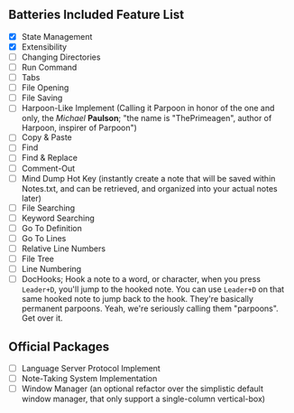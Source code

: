 ## Batteries Included Feature List
 - [X] State Management
 - [X] Extensibility
 - [ ] Changing Directories
 - [ ] Run Command
 - [ ] Tabs
 - [ ] File Opening
 - [ ] File Saving
 - [ ] Harpoon-Like Implement (Calling it Parpoon in honor of the one and only, the *Michael* **Paulson**; "the name is "ThePrimeagen", author of Harpoon, inspirer of Parpoon")
 - [ ] Copy & Paste
 - [ ] Find
 - [ ] Find & Replace
 - [ ] Comment-Out
 - [ ] Mind Dump Hot Key (instantly create a note that will be saved within Notes.txt, and can be retrieved, and organized into your actual notes later)
 - [ ] File Searching
 - [ ] Keyword Searching
 - [ ] Go To Definition
 - [ ] Go To Lines
 - [ ] Relative Line Numbers
 - [ ] File Tree
 - [ ] Line Numbering
 - [ ] DocHooks; Hook a note to a word, or character, when you press `Leader+D`, you'll jump to the hooked note. You can use `Leader+D` on that same hooked note to jump back to the hook. They're basically permanent parpoons. Yeah, we're seriously calling them "parpoons". Get over it.

## Official Packages
 - [ ] Language Server Protocol Implement
 - [ ] Note-Taking System Implementation
 - [ ] Window Manager (an optional refactor over the simplistic default window manager, that only support a single-column vertical-box)